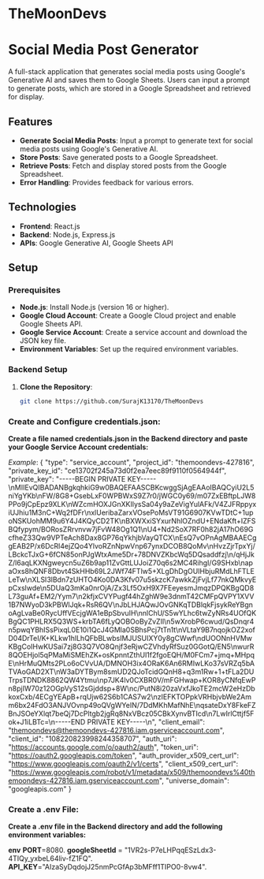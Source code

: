 # TheMoonDevs

# Social Media Post Generator

A full-stack application that generates social media posts using Google's Generative AI and saves them to Google Sheets. Users can input a prompt to generate posts, which are stored in a Google Spreadsheet and retrieved for display.


## Features

- **Generate Social Media Posts**: Input a prompt to generate text for social media posts using Google's Generative AI.
- **Store Posts**: Save generated posts to a Google Spreadsheet.
- **Retrieve Posts**: Fetch and display stored posts from the Google Spreadsheet.
- **Error Handling**: Provides feedback for various errors.

## Technologies

- **Frontend**: React.js
- **Backend**: Node.js, Express.js
- **APIs**: Google Generative AI, Google Sheets API

## Setup

### Prerequisites

- **Node.js**: Install Node.js (version 16 or higher).
- **Google Cloud Account**: Create a Google Cloud project and enable Google Sheets API.
- **Google Service Account**: Create a service account and download the JSON key file.
- **Environment Variables**: Set up the required environment variables.

### Backend Setup

1. **Clone the Repository**:

   ```bash
   git clone https://github.com/SurajK13170/TheMoonDevs

### Create and Configure credentials.json:

**Create a file named credentials.json in the Backend directory and paste your Google Service Account credentials:**

*Example*: 
{
  "type": "service_account",
  "project_id": "themoondevs-427816",
  "private_key_id": "ce13702f245a73d0f2ea7eec89f9110f0564944f",
  "private_key": "-----BEGIN PRIVATE KEY-----\nMIIEvQIBADANBgkqhkiG9w0BAQEFAASCBKcwggSjAgEAAoIBAQCyiU2L5niYgYKb\nFW/8G8+GsebLxF0WPBWxS9Z7r0/jWGC0y69/m07ZxEBftpLJW8PPo9jCpEpz9XLK\nWZcmHOXJGnXKIlysSa04y9aZeVigYulAFk/V4ZJFRppyxiUJhiu1M3nC+Wq2fDFr\nxlUeribaZarxVOsePoMsVT91G6907KVwTDtC+1upoNSKUohMM9u6Y4J4KQyCD2TK\nBXWXxiSYxurNhlOZndU+ENdaKft+IZFSBQfypym/BORosZRrvnvw7jFvW48Og1Q1\nU4+Nd2SoX7RF0h82jA17hO69GcfheZ33Qw9VPTeAch8Dax8GP76qYkhjbVayQTCX\nEsQ7vOPnAgMBAAECggEAB2P/x6DcRl4ejZQo4YlvoRZnNpwVnp67ynxDCOB8QoMv\nHvzZjrTpxYj/LBckcTJxG+6fCN85onPJgWtxAme5Dr+78DNVZKbcWq5DQsaddfzj\n/qHjJkZ/l6aqLKXNgweycn5uZ6b9ap11ZvGttLUJoiZ70q6s2MC4RihgI/G9SHxb\napaOxs8hQNF8Dbvt4SkHHb69L2JWf74FTlw5+XLgDhDgOUIHbjuRMdLhFTLELeTw\nXLSI3lBdn7zUHTO4Ko0DA3Kfv07u5skzcK7awkkZjFvjLf77nkQMkvyEpCxslwde\n5DUaQ3mKa0nrOjA/Zx3Lf5OxH9X7FEeyesmJmqzDPQKBgQD8L73guAf+EM2/Yym7\n2kfjxCVYPugf44hZghW9e3dnmT42CMFpQVPY1XVV1B7NWyoD3kPBWlJqk+RsR6QV\nJbLHJAQwJOvGNKqTDBlqkFjsykReYBgnoAgLvaBe0RycUffVEcjgWA1eBpSbvuIH\nnlChU/S5wYLhc6twZyNRs4UOfQKBgQC1PHLRX5Q3WS+krbTA6fLyQOBOoByZvZIl\n5wXrobP6cwud/QsDnqr4n5pwqYBhISsPixqL0E10i1QcJ4GMla0SBhsPcj7tTn1t\nVLtaY9B7nqojkOZ2xofD04DrTeI/K+KLkw1hlLhQFbBLwbsIMJUSUIXY0y8gCWwf\ndUOONnHVMwKBgCoIHwKUSai7zj8G3Q7VO8Qnjf3eRjwCZVhdyRfSuz0GGotQ/EN5\nwurR8QOEHjol5qPMaMiSMEhZK+osKpnntZthUl1f2fgoEQH/M0FCm7+jmq+MHpqE\nHrMuQMts2PLo6oCVvUA/DMNOH3ix4ORaK6An6RMIwLKo37sVRZq5bATVAoGAD2XT\nW3aDYTBym8smUD2QJoTcidGQnH8+q3m1Rw+1+tFLa2DUTrpsTDNDK8862QW4Ytmu\np7JK4lv0CXBR0V/mFGHwap+KOR8yCNfqEwPn8pjIW70z12OGpVyS12sGjddsp+8W\nc/PutN8i20zaVxfJkoTE2mcW2eHzDbkoxCxb/4ECgYEApB+rqUjw62S6b1CAS7w2\nzIEFKTOPpkVRHbjvbWe2Amm6bx24FdO3ANJVOvnp49oQVgWYeIN/7DdMKhMafNhE\nqsateDxY8FkeFZBnJSOeYXlqt7beQj7DcPltgb2jgRq8NxVBcz05CBkXynvBTIcd\n7LwIrlCttjf5Fok+J1iLBTc=\n-----END PRIVATE KEY-----\n",
  "client_email": "themoondevs@themoondevs-427816.iam.gserviceaccount.com",
  "client_id": "108220823998244358707",
  "auth_uri": "https://accounts.google.com/o/oauth2/auth",
  "token_uri": "https://oauth2.googleapis.com/token",
  "auth_provider_x509_cert_url": "https://www.googleapis.com/oauth2/v1/certs",
  "client_x509_cert_url": "https://www.googleapis.com/robot/v1/metadata/x509/themoondevs%40themoondevs-427816.iam.gserviceaccount.com",
  "universe_domain": "googleapis.com"
}

### Create a .env File:
  **Create a .env file in the Backend directory and add the following environment variables:**

**env**
**PORT**=8080.
**googleSheetId** = "1VR2s-P7eLHPqqESzLdx3-4TIQy_yxbeL64liv-fZ1FQ".
**API_KEY**="AIzaSyDqdojJ25nmPcGfAp3bMFff1TIPO0-8vw4".

